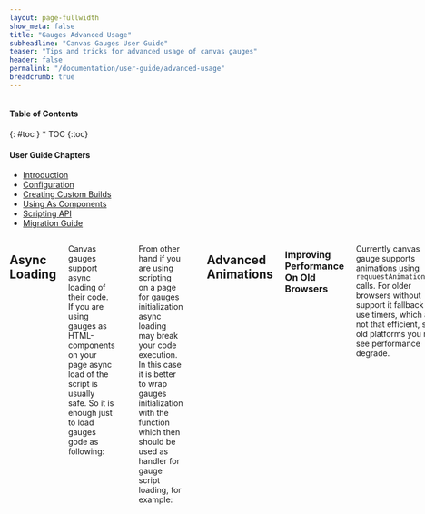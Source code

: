 ```yaml
---
layout: page-fullwidth
show_meta: false
title: "Gauges Advanced Usage"
subheadline: "Canvas Gauges User Guide"
teaser: "Tips and tricks for advanced usage of canvas gauges"
header: false
permalink: "/documentation/user-guide/advanced-usage"
breadcrumb: true
---
```

<div class="row">
<div class="medium-4 medium-push-8 columns" markdown="1">
<div class="panel radius toc" markdown="1">
<h4>Table of Contents</h4>
{: #toc }
*  TOC
{:toc}

<h4>User Guide Chapters</h4>
<ul>
    <li><a href="{{site.url}}/documentation/user-guide/">Introduction</a></li>
    <li><a href="{{site.url}}/documentation/user-guide/configuration">Configuration</a></li>
    <li><a href="{{site.url}}/documentation/user-guide/custom-builds">Creating Custom Builds</a></li>
    <li><a href="{{site.url}}/documentation/user-guide/using-as-component">Using As Components</a></li>
    <li><a href="{{site.url}}/documentation/user-guide/scripting-api">Scripting API</a></li>
    <li><a href="{{site.url}}/migration/">Migration Guide</a></li>
</ul>
</div>
</div><!-- /.medium-4.columns -->

<div class="medium-8 medium-pull-4 columns" markdown="1">

## Async Loading

Canvas gauges support async loading of their code. If you are using gauges as HTML-components on your page async load of the script is usually safe. So it is enough just to load gauges gode as following:

~~~html
<script async src="gauge.min.js"></script>
~~~
From other hand if you are using scripting on a page for gauges initialization async loading may break your code execution. In this case it is better to wrap gauges initialization with the function which then should be used as handler for gauge script loading, for example:

~~~html
<!doctype html>
<html>
<head>
  <title>Canvas Gauges Async Scripting</title>
</head>
<body>

<!-- ... some code before ... -->

<canvas id="scripted-gauge"></canvas>

<script>
function initGauge() {
    var gauge = new RadialGauge({
        renderTo: 'scripted-gauge',
        width: 300,
        height: 300
    }).draw();
}
</script>

<script async src="gauge.min.js" onload="initGauge()"></script>

<!-- ... some code after ... -->

</body>
</html>
~~~

## Advanced Animations

### Improving Performance On Old Browsers

Currently canvas gauge supports animations using ```requuestAnimationFrame``` calls. For older browsers without support it fallback to use timers, which are not that efficient, so on old platforms you may see performance degrade.

One of a tricks here could be disabling animations if browser does not support requestAnimationFrame if you face a performance problem. This could be done like:

~~~javascript
var gauge = new RadialGauge({
    // ... config options .. 
    animation: !!window.requestAnimationFrame
});
~~~

Of course, feature detection may be done more clever way, using vendor prefixed feature detection, as far as gauges detects them also.

### Using custom Animation Rules

Currently canvas gauges provides a various pre-defined animation rules, like:

 - linear
 - quad
 - quint
 - cycle
 - bounce
 - elastic

and their opposites:

 - dequad
 - dequint
 - decycle
 - debounce
 - delastic

Therefore, if it is not enough it is provide a way to create your own rules, which will be used during animations.

Defining a rule must follow the interface:

~~~javascript
public AnimationRule: function(percent: number): number
~~~

So it is simply a function which takes a percent of animation completion as an argument and transforms it by some mathematical rule.

For example, implementation of linear rule looks like this:

~~~javascript
var linearRule = function(percent) {
    return percent;
};

var gauge = new RadialGauge({
    // ... some options ...
    animationRule: linearRule
});
~~~

Or a bit complicated elastic rule:

~~~javascript
var gauge = new LinearGauge({
    // ... some options ...
    animationRule: function(percent) {
        return 1 - (function(p) {
            var x = 1.5;
            return Math.pow(2, 10 * (p - 1)) * 
                   Math.cos(20 * Math.PI * x / 3 * p);
        })(1 - percent);
    }
});
~~~

So there is no limits except the fantasy of developer to make any type of animation.

## Integration With Custom Fonts

Canvas gauge provides a basic interface to customize fonts of the text element used during the gauge rendering process.

It is done with generic configuration options:

 - fontValue: string font-family
 - fontNumbers: string font-family
 - fontUnits: string font-family

By the way there could be some issues to solve if you are going to use custom loaded fonts on a web page.

As far as gauges are rendered as-fast-as-possible it means that the font can be loaded on the page **after** the gauge has been rendered. And it requires to re-draw the gauge after the font loading. As far as canvas gauge library follow the strategy of providing a minimalist code it won't try to detect font loading, as far as majority of the users may even not need this feature. Those who require this feature have to take care about font loading themselves.

But font loading detection could be not that simple task, especially for old browsers. Modern browsers provide experimental ```document.fonts``` interface which is referring to [CSS Font Loading API](https://developer.mozilla.org/en-US/docs/Web/API/CSS_Font_Loading_API)

If you are targeting to a newest browser only it's not that hard to do. All you need is to wait until font is loaded and redraw the gauge. To hide font-change effect on the gauge it will be enough to make canvas element hidden by default with CSS, like:

~~~html
<link href="https://fonts.googleapis.com/css?family=Orbitron"
      rel="stylesheet">
<script src="gauge.min.js"></script>
<canvas
    data-type="radial-gauge"
    data-font-value="Orbitron"
    data-width="300"
    data-height="300"
    style="visibility:hidden"
></canvas>
<script>
document.fonts.forEach(font => {
    font.loaded.then(() => {
        // using match, because in FF it contains quote marks
        if (font.family.match(/Orbitron/)) {
            let gauge =  document.gauges[0];
            gauge.update();
            gauge.options.renderTo.style.visibility = 'visible';
        }
    });
});
</script>
~~~

If there is a need to support older browsers it may require to write your own solution or to use some 3d-party solution like [WebFontLoader](https://developers.google.com/fonts/docs/webfont_loader) from Google.

## DOM Mutations Support In Old Browsers

In old browsers canvas gauge may not work properly as a web-component. Due to a strategy of minimalist code we were not include any polyfill for [MutationObserver](https://developer.mozilla.org/docs/Web/API/MutationObserver). So if you need to support this feature for some old platforms you have to load some polyfill for MutationObserver **before** loading canvas gauge library code.

For example you can use [this one](https://github.com/webcomponents/webcomponentsjs) or it's [ancestor](https://github.com/Polymer/MutationObservers) (because of minimalism, despite the fact it's deprecated).

## Manual DOM Mutations Control

Sometimes it may be required to disable automatic DOM document parse for some reason (for example, in case of performance optimizations, etc.). This could be easily achieved by defining a global constant `GAUGES_NO_AUTO_INIT` and set it to some truthy value before loading main gauges JavaScript code. For example, such gauge code base loading:

~~~html
<script>window.GAUGES_NO_AUTO_INIT = true;</script>
<script src="../gauge.min.js"></script>
~~~

will prevent automatic DOM parsing of the page to initialize gauges. This may improve
page load time. Then, when it is required each gauge could be re-initialized by using the following BaseGauge interface.

~~~
BaseGauge.fromElement(canvasGaugeElement);
~~~

</div><!-- /.medium-8.columns -->
</div><!-- /.row -->
